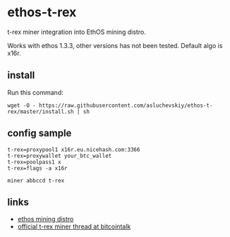 # ethos-t-rex
t-rex miner integration into EthOS mining distro.

Works with ethos 1.3.3, other versions has not been tested. Default algo is x16r.

## install

Run this command:
```
wget -O - https://raw.githubusercontent.com/asluchevskiy/ethos-t-rex/master/install.sh | sh
```

## config sample
```
t-rex=proxypool1 x16r.eu.nicehash.com:3366
t-rex=proxywallet your_btc_wallet
t-rex=poolpass1 x
t-rex=flags -a x16r

miner abbccd t-rex
```
## links

 * [ethos mining distro](http://ethosdistro.com)
 * [official t-rex miner thread at bitcointalk](https://bitcointalk.org/index.php?topic=4432704.0)
